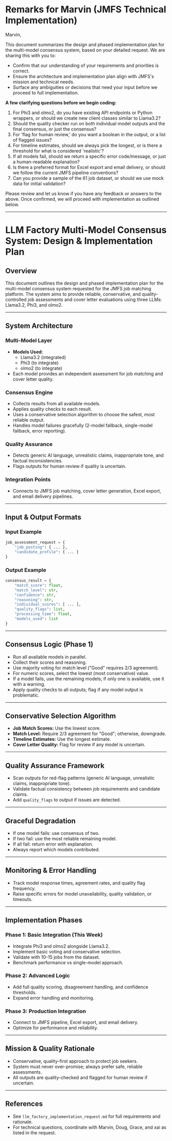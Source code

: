 # Remarks for Marvin (JMFS Technical Implementation)

Marvin,

This document summarizes the design and phased implementation plan for the multi-model consensus system, based on your detailed request. We are sharing this with you to:
- Confirm that our understanding of your requirements and priorities is correct.
- Ensure the architecture and implementation plan align with JMFS's mission and technical needs.
- Surface any ambiguities or decisions that need your input before we proceed to full implementation.

**A few clarifying questions before we begin coding:**
1. For Phi3 and olmo2, do you have existing API endpoints or Python wrappers, or should we create new client classes similar to Llama3.2?
2. Should the quality checker run on both individual model outputs and the final consensus, or just the consensus?
3. For 'flag for human review,' do you want a boolean in the output, or a list of flagged issues?
4. For timeline estimates, should we always pick the longest, or is there a threshold for what is considered 'realistic'?
5. If all models fail, should we return a specific error code/message, or just a human-readable explanation?
6. Is there a preferred format for Excel export and email delivery, or should we follow the current JMFS pipeline conventions?
7. Can you provide a sample of the 61 job dataset, or should we use mock data for initial validation?

Please review and let us know if you have any feedback or answers to the above. Once confirmed, we will proceed with implementation as outlined below.

---

# LLM Factory Multi-Model Consensus System: Design & Implementation Plan

## Overview
This document outlines the design and phased implementation plan for the multi-model consensus system requested for the JMFS job matching platform. The system aims to provide reliable, conservative, and quality-controlled job assessments and cover letter evaluations using three LLMs: Llama3.2, Phi3, and olmo2.

---

## System Architecture

### Multi-Model Layer
- **Models Used:**
  - Llama3.2 (integrated)
  - Phi3 (to integrate)
  - olmo2 (to integrate)
- Each model provides an independent assessment for job matching and cover letter quality.

### Consensus Engine
- Collects results from all available models.
- Applies quality checks to each result.
- Uses a conservative selection algorithm to choose the safest, most reliable output.
- Handles model failures gracefully (2-model fallback, single-model fallback, error reporting).

### Quality Assurance
- Detects generic AI language, unrealistic claims, inappropriate tone, and factual inconsistencies.
- Flags outputs for human review if quality is uncertain.

### Integration Points
- Connects to JMFS job matching, cover letter generation, Excel export, and email delivery pipelines.

---

## Input & Output Formats

### Input Example
```python
job_assessment_request = {
    "job_posting": { ... },
    "candidate_profile": { ... }
}
```

### Output Example
```python
consensus_result = {
    "match_score": float,
    "match_level": str,
    "confidence": str,
    "reasoning": str,
    "individual_scores": [ ... ],
    "quality_flags": list,
    "processing_time": float,
    "models_used": list
}
```

---

## Consensus Logic (Phase 1)
- Run all available models in parallel.
- Collect their scores and reasoning.
- Use majority voting for match level ("Good" requires 2/3 agreement).
- For numeric scores, select the lowest (most conservative) value.
- If a model fails, use the remaining models; if only one is available, use it with a warning.
- Apply quality checks to all outputs; flag if any model output is problematic.

---

## Conservative Selection Algorithm
- **Job Match Scores:** Use the lowest score.
- **Match Level:** Require 2/3 agreement for "Good"; otherwise, downgrade.
- **Timeline Estimates:** Use the longest estimate.
- **Cover Letter Quality:** Flag for review if any model is uncertain.

---

## Quality Assurance Framework
- Scan outputs for red-flag patterns (generic AI language, unrealistic claims, inappropriate tone).
- Validate factual consistency between job requirements and candidate claims.
- Add `quality_flags` to output if issues are detected.

---

## Graceful Degradation
- If one model fails: use consensus of two.
- If two fail: use the most reliable remaining model.
- If all fail: return error with explanation.
- Always report which models contributed.

---

## Monitoring & Error Handling
- Track model response times, agreement rates, and quality flag frequency.
- Raise specific errors for model unavailability, quality validation, or timeouts.

---

## Implementation Phases

### Phase 1: Basic Integration (This Week)
- Integrate Phi3 and olmo2 alongside Llama3.2.
- Implement basic voting and conservative selection.
- Validate with 10-15 jobs from the dataset.
- Benchmark performance vs single-model approach.

### Phase 2: Advanced Logic
- Add full quality scoring, disagreement handling, and confidence thresholds.
- Expand error handling and monitoring.

### Phase 3: Production Integration
- Connect to JMFS pipeline, Excel export, and email delivery.
- Optimize for performance and reliability.

---

## Mission & Quality Rationale
- Conservative, quality-first approach to protect job seekers.
- System must never over-promise; always prefer safe, reliable assessments.
- All outputs are quality-checked and flagged for human review if uncertain.

---

## References
- See `llm_factory_implementation_request.md` for full requirements and rationale.
- For technical questions, coordinate with Marvin, Doug, Grace, and xai as listed in the request.
